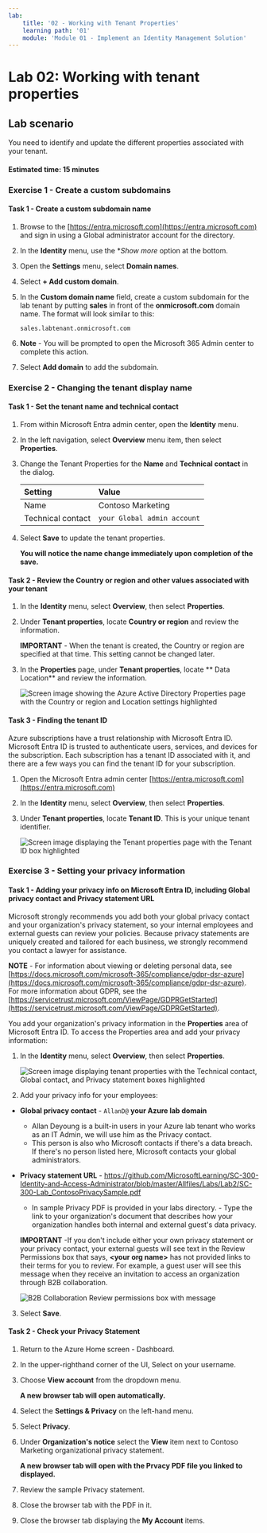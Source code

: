 ```yaml
---
lab:
    title: '02 - Working with Tenant Properties'
    learning path: '01'
    module: 'Module 01 - Implement an Identity Management Solution'
---
```


# Lab 02: Working with tenant properties

## Lab scenario

You need to identify and update the different properties associated with your tenant.

#### Estimated time: 15 minutes

### Exercise 1 - Create a custom subdomains 

#### Task 1 - Create a custom subdomain name

1. Browse to the [https://entra.microsoft.com](https://entra.microsoft.com) and sign in using a Global administrator account for the directory.

1. In the **Identity** menu, use the **Show more* option at the bottom.

1.  Open the **Settings** menu, select **Domain names**.

1. Select **+ Add custom domain**.

1. In the **Custom domain name** field, create a custom subdomain for the lab tenant by putting **sales** in front of the **onmicrosoft.com** domain name.  The format will look similar to this:

    ```
    sales.labtenant.onmicrosoft.com
    ```

1. **Note** - You will be prompted to open the Microsoft 365 Admin center to complete this action.

1. Select **Add domain** to add the subdomain.


### Exercise 2 - Changing the tenant display name

#### Task 1 - Set the tenant name and technical contact

1. From within Microsoft Entra admin center, open the **Identity** menu.

1. In the left navigation, select **Overview** menu item, then select **Properties**.

1. Change the Tenant Properties for the **Name** and **Technical contact** in the dialog.

    | **Setting** | **Value** |
    | :--- | :--- |
    | Name | Contoso Marketing |
    | Technical contact | `your Global admin account` |

1. Select **Save** to update the tenant properties.

   **You will notice the name change immediately upon completion of the save.**

#### Task 2 - Review the Country or region and other values associated with your tenant

1. In the **Identity** menu, select **Overview**, then select **Properties**.

2. Under **Tenant properties**, locate **Country or region** and review the information.

    **IMPORTANT** - When the tenant is created, the Country or region are specified at that time. This setting cannot be changed later.

3. In the **Properties** page, under **Tenant properties**, locate ** Data Location** and review the information.

    ![Screen image showing the Azure Active Directory Properties page with the Country or region and Location settings highlighted](./media/azure-active-directory-properties-country-location.png)

#### Task 3 - Finding the tenant ID

Azure subscriptions have a trust relationship with Microsoft Entra ID. Microsoft Entra ID is trusted to authenticate users, services, and devices for the subscription. Each subscription has a tenant ID associated with it, and there are a few ways you can find the tenant ID for your subscription.

1. Open the Microsoft Entra admin center [https://entra.microsoft.com](https://entra.microsoft.com)

1. In the **Identity** menu, select **Overview**, then select **Properties**.

1. Under **Tenant properties**, locate **Tenant ID**. This is your unique tenant identifier.

    ![Screen image displaying the Tenant properties page with the Tenant ID box highlighted](./media/portal-tenant-id.png)

### Exercise 3 - Setting your privacy information

#### Task 1 - Adding your privacy info on Microsoft Entra ID, including Global privacy contact and Privacy statement URL

Microsoft strongly recommends you add both your global privacy contact and your organization's privacy statement, so your internal employees and external guests can review your policies. Because privacy statements are uniquely created and tailored for each business, we strongly recommend you contact a lawyer for assistance.

   **NOTE** - For information about viewing or deleting personal data, see [https://docs.microsoft.com/microsoft-365/compliance/gdpr-dsr-azure](https://docs.microsoft.com/microsoft-365/compliance/gdpr-dsr-azure). For more information about GDPR, see the [https://servicetrust.microsoft.com/ViewPage/GDPRGetStarted](https://servicetrust.microsoft.com/ViewPage/GDPRGetStarted).

You add your organization's privacy information in the **Properties** area of Microsoft Entra ID. To access the Properties area and add your privacy information:

1. In the **Identity** menu, select **Overview**, then select **Properties**.

    ![Screen image displaying tenant properties with the Technical contact, Global contact, and Privacy statement boxes highlighted](./media/properties-area.png)

2. Add your privacy info for your employees:

- **Global privacy contact** - `AllanD@` **your Azure lab domain**
     - Allan Deyoung is a built-in users in your Azure lab tenant who works as an IT Admin, we will use him as the Privacy contact.
     - This person is also who Microsoft contacts if there's a data breach. If there's no person listed here, Microsoft contacts your global administrators.

- **Privacy statement URL** -  <https://github.com/MicrosoftLearning/SC-300-Identity-and-Access-Administrator/blob/master/Allfiles/Labs/Lab2/SC-300-Lab_ContosoPrivacySample.pdf>

     - In sample Privacy PDF is provided in your labs directory.
     - Type the link to your organization's document that describes how your organization handles both internal and external guest's data privacy.

    **IMPORTANT** -If you don't include either your own privacy statement or your privacy contact, your external guests will see text in the Review Permissions box that says, **<your org name\>** has not provided links to their terms for you to review. For example, a guest user will see this message when they receive an invitation to access an organization through B2B collaboration.

    ![B2B Collaboration Review permissions box with message](./media/active-directory-no-privacy-statement-or-contact.png)

3. Select **Save**.

#### Task 2 - Check your Privacy Statement

1. Return to the Azure Home screen - Dashboard.
2. In the upper-righthand corner of the UI, Select on your username.
3. Choose **View account** from the dropdown menu.

     **A new browser tab will open automatically.**

4. Select the **Settings & Privacy** on the left-hand menu.
5. Select **Privacy**.
6. Under **Organization's notice** select the **View** item next to Contoso Marketing organizational privacy statement.

     **A new browser tab will open with the Prvacy PDF file you linked to displayed.**

7. Review the sample Privacy statement.
8. Close the browser tab with the PDF in it.
9. Close the browser tab displaying the **My Account** items.
